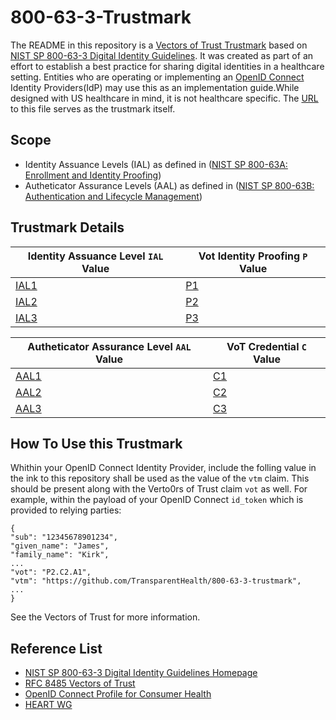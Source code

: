 # 800-63-3-Trustmark

The README in this repository is a [Vectors of Trust Trustmark](https://tools.ietf.org/html/rfc8485) based on 
[NIST SP 800-63-3 Digital Identity Guidelines](https://pages.nist.gov/800-63-3/). It was created as part of an effort to establish a best practice for sharing digital identities in a healthcare setting. Entities who are operating or implementing an [OpenID Connect](https://openid.net/connect/) Identity Providers(IdP) may use this as an implementation guide.While designed with US healthcare in mind, it is not healthcare specific.  The [URL](https://github.com/TransparentHealth/800-63-3-trustmark/master/README.md) to this file serves as the trustmark itself.

Scope
-----

* Identity Assuance Levels (IAL) as defined in ([NIST SP 800-63A: Enrollment and Identity Proofing](https://doi.org/10.6028/NIST.SP.800-63a))
* Autheticator Assurance Levels (AAL) as defined in ([NIST SP 800-63B: Authentication and Lifecycle Management](https://doi.org/10.6028/NIST.SP.800-63b))



Trustmark Details
-----------------

| Identity Assuance Level `IAL` Value                         | Vot Identity Proofing `P` Value                      |
| ----------------------------------------------------------- | ---------------------------------------------------- |
| [IAL1](https://pages.nist.gov/800-63-3/sp800-63a.html#sec4) | [P1](https://tools.ietf.org/html/rfc8485#section-2.1)|                  
| [IAL2](https://pages.nist.gov/800-63-3/sp800-63a.html#sec4) | [P2](https://tools.ietf.org/html/rfc8485#section-2.1)|
| [IAL3](https://pages.nist.gov/800-63-3/sp800-63a.html#sec4) | [P3](https://tools.ietf.org/html/rfc8485#section-2.1)|


| Autheticator Assurance Level `AAL` Value                    | VoT Credential `C` Value                             |
| ----------------------------------------------------------- | ---------------------------------------------------- |
| [AAL1](https://pages.nist.gov/800-63-3/sp800-63b.html#sec4) | [C1](https://tools.ietf.org/html/rfc8485#section-2.2)|
| [AAL2](https://pages.nist.gov/800-63-3/sp800-63b.html#sec4) | [C2](https://tools.ietf.org/html/rfc8485#section-2.2)|   
| [AAL3](https://pages.nist.gov/800-63-3/sp800-63b.html#sec4) | [C3](https://tools.ietf.org/html/rfc8485#section-2.2)|                     


How To Use this Trustmark
-------------------------

Whithin your OpenID Connect Identity Provider, include the folling value in the ink to this repository shall be used as the value of the `vtm` claim. This should be present along with the Verto0rs of Trust claim `vot` as well.  For example, within the payload of your OpenID Connect `id_token` which is provided to relying parties:

    {
    "sub": "12345678901234",
    "given_name": "James",
    "family_name": "Kirk",
    ...
    "vot": "P2.C2.A1",
    "vtm": "https://github.com/TransparentHealth/800-63-3-trustmark",
    ...
    }

See the Vectors of Trust for more information.


Reference List
--------------

* [NIST SP 800-63-3 Digital Identity Guidelines Homepage](https://pages.nist.gov/800-63-3/) 
* [RFC 8485 Vectors of Trust](https://tools.ietf.org/html/rfc8485)
* [OpenID Connect Profile for Consumer Health](https://github.com/TransparentHealth/openid-connect-consumerhealth-profile/blob/master/README.md)
* [HEART WG](https://openid.net/wg/heart/)

